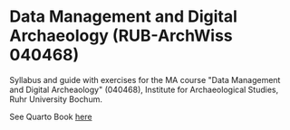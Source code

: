 # Data Management and Digital Archaeology (RUB-ArchWiss 040468)

Syllabus and guide with exercises for the MA course "Data Management and Digital Archeaology" (040468), Institute for Archaeological Studies, Ruhr University Bochum.

See Quarto Book [here](https://andros-spica.github.io/rub-archwiss_040468-data-management/)
